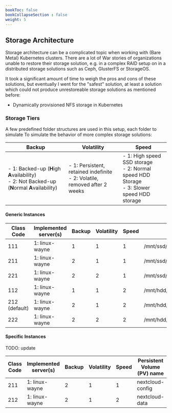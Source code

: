 ```yaml
---
bookToc: false
bookCollapseSection : false
weight: 5
---
```

## Storage Architecture
Storage architecture can be a complicated topic when working with (Bare Metal) Kubernetes clusters.
There are a lot of War stories of organizations unable to restore their storage solution, e.g. in a complex RAID setup on in a distributed storage solutions such as Ceph, GlusterFS or StorageOS.

It took a significant amount of time to weigh the pros and cons of these solutions, but eventually I went for the "safest" solution, at least a solution which could not produce unrestoreable storage solutions as mentioned before:

* Dynamically provisioned NFS storage in Kubernetes

### Storage Tiers
A few predefined folder structures are used in this setup, each folder to simulate To simulate the behavior of more complex storage solutions:

| **B**ackup | **V**olatility | **S**peed |
| ---        | ---            | ---       |
| - 1: Backed-up (**H**igh **A**vailability) <br/> - 2: Not Backed-up (**N**ormal **A**vailability)      | - 1: Persistent, retained indefinite <br/> - 2: Volatile, removed after 2 weeks | - 1: High speed SSD storage <br/> - 2: Normal speed HDD Storage <br/> - 3: Slower speed HDD storage |

#### Generic Instances

| Class Code    | Implemented server(s) | **B**ackup | **V**olatility | **S**peed | Hostpath                          | Reclaim   |
| ---           | ---                   | ---        | ---            | ---       | ---                               | ---       |
| 111           | 1: linux-wayne        | 1          | 1              | 1         | /mnt/ssd/ha/<service_name>        | manual    |
| 211           | 1: linux-wayne        | 2          | 1              | 1         | /mnt/ssd/na/<service_name>        | automatic |
| 221           | 1: linux-wayne        | 2          | 2              | 1         | /mnt/ssd/tmp/<service_name>       | automatic |
| 112           | 1: linux-wayne        | 1          | 1              | 2         | /mnt/hdd/ha/<service_name>        | manual    |
| 212 (default) | 1: linux-wayne        | 2          | 1              | 2         | /mnt/hdd/na/<service_name>        | automatic |
| 222           | 1: linux-wayne        | 2          | 2              | 2         | /mnt/hdd/tmp/<service_name>       | automatic |

#### Specific Instances
TODO: update

| Class Code | Implemented server(s) | **B**ackup | **V**olatility | **S**peed | Persistent Volume (PV) name    | Hostpath                          |
| ---        | ---                   | ---        | ---            | ---       | ---                            | ---                               |
| 211        | 1: linux-wayne        | 2          | 1              | 1         | nextcloud-config               | /mnt/ssd/ha/nextcloud/config/     |
| 212        | 1: linux-wayne        | 2          | 1              | 2         | nextcloud-data                 | /mnt/hdd/ha/nextcloud/data/       |
